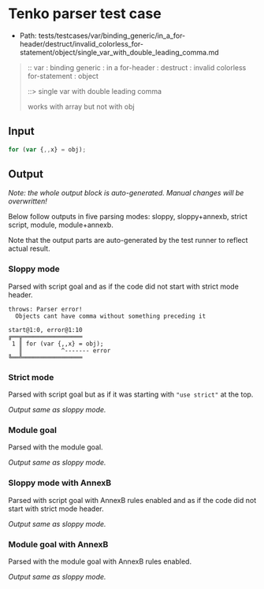 # Tenko parser test case

- Path: tests/testcases/var/binding_generic/in_a_for-header/destruct/invalid_colorless_for-statement/object/single_var_with_double_leading_comma.md

> :: var : binding generic : in a for-header : destruct : invalid colorless for-statement : object
>
> ::> single var with double leading comma
>
> works with array but not with obj

## Input

`````js
for (var {,,x} = obj);
`````

## Output

_Note: the whole output block is auto-generated. Manual changes will be overwritten!_

Below follow outputs in five parsing modes: sloppy, sloppy+annexb, strict script, module, module+annexb.

Note that the output parts are auto-generated by the test runner to reflect actual result.

### Sloppy mode

Parsed with script goal and as if the code did not start with strict mode header.

`````
throws: Parser error!
  Objects cant have comma without something preceding it

start@1:0, error@1:10
╔══╦═════════════════
 1 ║ for (var {,,x} = obj);
   ║           ^------- error
╚══╩═════════════════

`````

### Strict mode

Parsed with script goal but as if it was starting with `"use strict"` at the top.

_Output same as sloppy mode._

### Module goal

Parsed with the module goal.

_Output same as sloppy mode._

### Sloppy mode with AnnexB

Parsed with script goal with AnnexB rules enabled and as if the code did not start with strict mode header.

_Output same as sloppy mode._

### Module goal with AnnexB

Parsed with the module goal with AnnexB rules enabled.

_Output same as sloppy mode._
